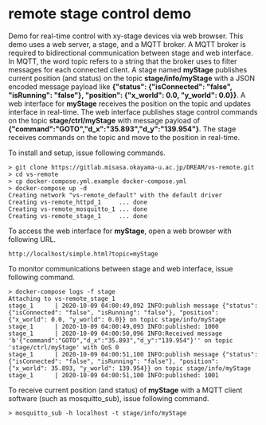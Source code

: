 # remote stage control demo

Demo for real-time control with xy-stage devices via web browser. 
This demo uses a web server, a stage, and a MQTT broker.
A MQTT broker is required to bidirectional communication between stage and web interface.
In MQTT, the word topic refers to a string that the broker uses to filter messages for each connected client. 
A stage named **myStage** publishes current position (and status) on the topic **stage/info/myStage** 
with a JSON encoded message payload like **{"status": {"isConnected": "false", "isRunning": "false"}, "position": {"x_world": 0.0, "y_world": 0.0}}**.
A web interface for **myStage** receives the position on the topic and updates interface in real-time.
The web interface publishes stage control commands on the topic **stage/ctrl/myStage** with message payload of **{"command":"GOTO","d_x":"35.893","d_y":"139.954"}**.
The stage receives commands on the topic and move to the position in real-time.

To install and setup, issue following commands.

    > git clone https://gitlab.misasa.okayama-u.ac.jp/DREAM/vs-remote.git
    > cd vs-remote
    > cp docker-compose.yml.example docker-compose.yml
    > docker-compose up -d
    Creating network "vs-remote_default" with the default driver
    Creating vs-remote_httpd_1     ... done
    Creating vs-remote_mosquitto_1 ... done
    Creating vs-remote_stage_1     ... done

To access the web interface for **myStage**, open a web browser with following URL. 

    http://localhost/simple.html?topic=myStage

To monitor communications between stage and web interface, issue following command. 

    > docker-compose logs -f stage
    Attaching to vs-remote_stage_1
    stage_1      | 2020-10-09 04:00:49,092 INFO:publish message {"status": {"isConnected": "false", "isRunning": "false"}, "position": {"x_world": 0.0, "y_world": 0.0}} on topic stage/info/myStage
    stage_1      | 2020-10-09 04:00:49,093 INFO:published: 1000
    stage_1      | 2020-10-09 04:00:50,096 INFO:Received message 'b'{"command":"GOTO","d_x":"35.893","d_y":"139.954"}'' on topic 'stage/ctrl/myStage' with QoS 0
    stage_1      | 2020-10-09 04:00:51,100 INFO:publish message {"status": {"isConnected": "false", "isRunning": "false"}, "position": {"x_world": 35.893, "y_world": 139.954}} on topic stage/info/myStage
    stage_1      | 2020-10-09 04:00:51,100 INFO:published: 1001

To receive current position (and status) of **myStage** with a MQTT client software (such as mosquitto_sub), issue following command. 

    > mosquitto_sub -h localhost -t stage/info/myStage
    
